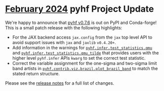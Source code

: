 # [February 2024][newsletter] pyhf Project Update

We're happy to announce that [pyhf v0.7.6](https://github.com/scikit-hep/pyhf/releases/tag/v0.7.6) is out on PyPI and Conda-forge!
This is a small patch release with the following highlights:

* For the JAX backend access `jax.config` from the `jax` top level API to avoid support issues with `jax` and `jaxlib` `v0.4.20+`.
* Add information in the warnings for [`pyhf.infer.test_statistics.qmu`](https://pyhf.readthedocs.io/en/v0.7.6/_generated/pyhf.infer.test_statistics.qmu.html#pyhf.infer.test_statistics.qmu) and [`pyhf.infer.test_statistics.qmu_tilde`](https://pyhf.readthedocs.io/en/v0.7.6/_generated/pyhf.infer.test_statistics.qmu.html#pyhf.infer.test_statistics.qmu_tilde) that provides users with the higher level `pyhf.infer` APIs `kwarg` to set the correct test statistic.
* Correct the variable assignment for the one-sigma and two-sigma limit band artists in [`pyhf.contrib.viz.brazil.plot_brazil_band`](https://pyhf.readthedocs.io/en/v0.7.6/_generated/pyhf.contrib.viz.brazil.plot_brazil_band.html#pyhf.contrib.viz.brazil.plot_brazil_band) to match the stated return structure.

Please see the [release notes](https://github.com/scikit-hep/pyhf/releases/) for a full list of changes.

[newsletter]: https://numfocus.medium.com/whats-new-with-numfocus-projects-february-2024-fe253a5e843a
